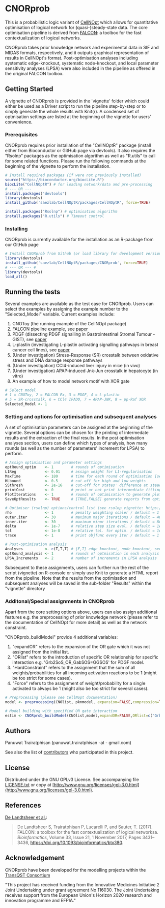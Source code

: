# CNORprob

This is a probabilistic logic variant of [CellNOpt](https://www.bioconductor.org/packages/release/bioc/html/CNORode.html) which allows for quantitative optimisation of logical network for (quasi-)steady-state data. The core optimisation pipeline is derived from [FALCON](https://github.com/sysbiolux/FALCON): a toolbox for the fast contextualization of logical networks.

CNORprob takes prior knowledge network and experimental data in SIF and MIDAS formats, respectively, and it outputs graphical representation of results in CellNOpt's format. Post-optimisation analyses including systematic edge-knockout, systematic node-knockout, and local parameter sensitivity analyses (LPSA) were also included in the pipeline as offered in the original FALCON toolbox. 

## Getting Started

A vignette of CNORprob is provided in the 'vignette' folder which could either be used as a Driver script to run the pipeline step-by-step or to simply generate the whole results with Knit(r). A condensed set of optmisation settings are listed at the beginning of the vignette for users' convenience.

### Prerequisites

CNORprob requires prior installation of the "CellNOptR" package (install either from Bioconductor or GitHub page via devtools). It also requires the "Rsolnp" packages as the optimisation algorithm as well as "R.utils" to call for some related functions. Please run the following commands at the beginning of the vignette to perform the installation.

```R
# Install required packages (if were not previously installed)
source("https://bioconductor.org/biocLite.R")
biocLite("CellNOptR") # for loading network/data and pre-processing
# --- OR ---
install.packages("devtools")
library(devtools)
install_github('saezlab/CellNOptR/packages/CellNOptR', force=TRUE)

install.packages("Rsolnp") # optimisation algorithm
install.packages("R.utils") # Timeout control

```

### Installing

CNORprob is currently available for the installation as an R-package from our GitHub page

```R
# Install CNORprob from Github (or load library for development version)
library(devtools)
install_github('saezlab/CellNOptR/packages/CNORprob', force=TRUE)
# --- OR --- #
library(devtools)
load_all()
```

## Running the tests

Several examples are available as the test case for CNORprob. Users can select the examples by assigning the example number to the "Selected_Model" variable. Current examples include: 
1) CNOToy (the running example of the CellNOpt package)
2) FALCON pipeline example, see [paper](https://academic.oup.com/bioinformatics/article/33/21/3431/3897376)
3) PDGF (dissecting PDGF signalling in Gastrointestinal Stromal Tumour - GIST), see [paper](http://journals.plos.org/plosone/article?id=10.1371/journal.pone.0156223)
4) L-plastin (investigating L-plastin activating signalling pathways in breast cancer cell lines), see [paper](http://www.fasebj.org/content/30/3/1218.long)
5) (Under investigation) Stress-Response (SR) crosstalk between oxidative stress and DNA damage response pathways
6) (Under investigation) CCl4-induced liver injury in mice (in vivo)
7) (Under investigation) APAP-induced Jnk-Jun crosstalk in hepatocyte (in vitro)
8) An example of how to model network motif with XOR gate 

```R
# Select model
# 1 = CNOToy, 2 = FALCON Ex, 3 = PDGF, 4 = L-plastin
# 5 = SR-crosstalk, 6 = CCl4 IFADO, 7 = APAP-JNK, 8 = pp-Raf XOR
Selected_Model <- 1
```

### Setting and options for optimisation and subsequent analyses 

A set of optimisation parameters can be assigned at the beginning of the vignette. Several options can be chosen for the printing of intermedate results and the extraction of the final results. In the post optimisation analyses section, users can define which types of analysis, how many rounds (as well as the number of parameters' increment for LPSA) to perform.

```R
# Assign optimisation and parameter settings
optRound_optim    <- 1        # rounds of optimisation
L1Reg             <- 0.01     # assign weight for L1-regularisation
MaxTime           <- 180      # time for each round of optimisation [seconds]
HLbound           <- 0.5      # cut-off for high and low weights
SSthresh          <- 2e-16    # cut-off for states' difference at steady-state
printCost         <- 0        # print or not print intermediate fitting cost [0,1]
PlotIterations    <- 1        # rounds of optimisation to generate plots
SaveOptResults    <- TRUE     # [TRUE,FALSE] generate reports from optimisation

# Optimiser (rsolnp) options/control list (see rsolnp vignette: https://cran.r-project.org/web/packages/Rsolnp/Rsolnp.pdf)
rho               <- 1        # penalty weighting scaler / default = 1
outer.iter        <- 30       # maximum major iterations / default = 400
inner.iter        <- 30       # maximum minor iterations / default = 800
delta             <- 1e-7     # relative step size eval. / default = 1e-7
tol               <- 1e-8     # relative tol. for optim. / default = 1e-8
trace             <- 1        # print objfunc every iter / default = 1

# Post-optimisation analysis
Analyses          <- c(T,T,T) # [F,T] edge knockout, node knockout, sensitivity analysis
optRound_analysis <- 1        # rounds of optmisation in each analysis
LPSA_Increments   <- 2        # number of increments in LPSA analysis
```

Subsequent to these assignments, users can further run the rest of the script (vignette) on R-console or simply use Knit to generate a HTML report from the pipeline. Note that the results from the optimisation and subsequent analyses will be saved in the sub-folder "Results" within the "vignette" directory

### Additonal/Special assignments in CNORprob

Apart from the core setting options above, users can also assign additional features e.g. the preprocessing of prior knowledge network (please refer to the documentation of CellNOpt for more detail) as well as the network constraint.

"CNORprob_buildModel" provide 4 additional variables: 
1) "expandOR" refers to the expansion of the OR gate which it was not assigned from the initial list. 
2) "ORlist" refers to the introduction of specific OR relationship for specific interaction e.g. 'Grb2SoS_OR_GabSOS=GGSOS' for PDGF model. 
3) "HardConstraint" refers to the assignment that the sum of all weights/probabilities for all incoming activation reactions to be 1 (might be too strict for some cases). 
4) "Force" refers to the assignment of weight/probability for a single activated to always be 1 (might also be too strict for several cases).

```R
# Preprocessing (please see CellNopt documentation)
model <- preprocessing(CNOlist, pknmodel, expansion=FALSE,compression=TRUE, cutNONC=TRUE, verbose=FALSE)

# Model building with specified OR gate interaction
estim <- CNORprob_buildModel(CNOlist,model,expandOR=FALSE,ORlist=c("Grb2SOS_OR_GabSOS=GGSOS"),HardConstraint=TRUE,Force=TRUE,L1Reg=L1Reg,HLbound=HLbound,SSthresh=SSthresh,PlotIterations=PlotIterations,rsolnp_options=rsolnp_options)
```

## Authors

Panuwat Trairatphisan (panuwat.trairatphisan -at - gmail.com)

See also the list of [contributors](https://github.com/saezlab/CNORprob/contributors) who participated in this project.

## License

Distributed under the GNU GPLv3 License. See accompanying file [LICENSE.txt](https://github.com/saezlab/combiMS/blob/master/LICENSE.txt) or copy at [http://www.gnu.org/licenses/gpl-3.0.html](http://www.gnu.org/licenses/gpl-3.0.html).

## References

[De Landtsheer et al.](https://academic.oup.com/bioinformatics/article/33/21/3431/3897376):

> De Landtsheer S, Trairatphisan P, Lucarelli P, and Sauter, T. (2017). FALCON: a toolbox for the fast contextualization of logical networksa. *Bioinformatics*, Volume 33, Issue 21, 1 November 2017, Pages 3431–3436, https://doi.org/10.1093/bioinformatics/btx380.

## Acknowledgement

CNORprob have been developed for the modelling projects within the [TransQST Consortium](https://transqst.org)

"This project has received funding from the Innovative Medicines Initiative 2 Joint Undertaking under grant agreement No 116030. The Joint Undertaking receives support from the European Union's Horizon 2020 research and innovation programme and EFPIA."
